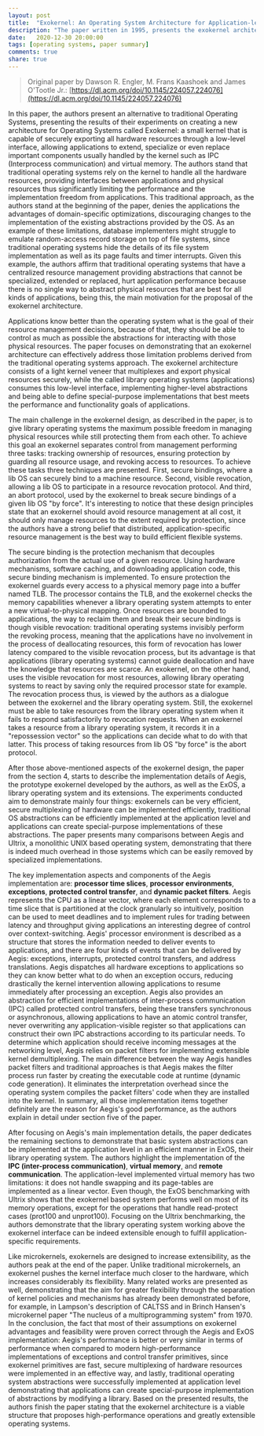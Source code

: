 ```yaml
---
layout: post
title:  "Exokernel: An Operating System Architecture for Application-level Resource Management"
description: "The paper written in 1995, presents the exokernel architecture an alternative OS architecture to address traditional kernel limitations."
date:   2020-12-30 20:00:00
tags: [operating systems, paper summary]
comments: true
share: true
---
```


> Original paper by Dawson R. Engler, M. Frans Kaashoek and James O'Tootle Jr.: [https://dl.acm.org/doi/10.1145/224057.224076](https://dl.acm.org/doi/10.1145/224057.224076)

In this paper, the authors present an alternative to traditional Operating Systems, presenting the results of their experiments on creating a new architecture for Operating Systems called Exokernel: a small kernel that is capable of securely exporting all hardware resources through a low-level interface, allowing applications to extend, specialize or even replace important components usually handled by the kernel such as IPC (Interprocess communication) and virtual memory. The authors stand that traditional operating systems rely on the kernel to handle all the hardware resources, providing interfaces between applications and physical resources thus significantly limiting the performance and the implementation freedom from applications. This traditional approach, as the authors stand at the beginning of the paper, denies the applications the advantages of domain-specific optimizations, discouraging changes to the implementation of the existing abstractions provided by the OS. As an example of these limitations, database implementers might struggle to emulate random-access record storage on top of file systems, since traditional operating systems hide the details of its file system implementation as well as its page faults and timer interrupts. Given this example, the authors affirm that traditional operating systems that have a centralized resource management providing abstractions that cannot be specialized, extended or replaced, hurt application performance because there is no single way to abstract physical resources that are best for all kinds of applications, being this, the main motivation for the proposal of the exokernel architecture.

Applications know better than the operating system what is the goal of their resource management decisions, because of that, they should be able to control as much as possible the abstractions for interacting with those physical resources. The paper focuses on demonstrating that an exokernel architecture can effectively address those limitation problems derived from the traditional operating systems approach. The exokernel architecture consists of a light kernel veneer that multiplexes and export physical resources securely, while the called library operating systems (applications) consumes this low-level interface, implementing higher-level abstractions and being able to define special-purpose implementations that best meets the performance and functionality goals of applications.

The main challenge in the exokernel design, as described in the paper, is to give library operating systems the maximum possible freedom in managing physical resources while still protecting them from each other. To achieve this goal an exokernel separates control from management performing three tasks: tracking ownership of resources, ensuring protection by guarding all resource usage, and revoking access to resources. To achieve these tasks three techniques are presented. First, secure bindings, where a lib OS can securely bind to a machine resource. Second, visible revocation, allowing a lib OS to participate in a resource revocation protocol. And third, an abort protocol, used by the exokernel to break secure bindings of a given lib OS "by force". It's interesting to notice that these design principles state that an exokernel should avoid resource management at all cost, it should only manage resources to the extent required by protection, since the authors have a strong belief that distributed, application-specific resource management is the best way to build efficient flexible systems.

The secure binding is the protection mechanism that decouples authorization from the actual use of a given resource. Using hardware mechanisms, software caching, and downloading application code, this secure binding mechanism is implemented. To ensure protection the exokernel guards every access to a physical memory page into a buffer named TLB. The processor contains the TLB, and the exokernel checks the memory capabilities whenever a library operating system attempts to enter a new virtual-to-physical mapping. Once resources are bounded to applications, the way to reclaim them and break their secure bindings is though visible revocation: traditional operating systems invisibly perform the revoking process, meaning that the applications have no involvement in the process of deallocating resources, this form of revocation has lower latency compared to the visible revocation process, but its advantage is that applications (library operating systems) cannot guide deallocation and have the knowledge that resources are scarce. An exokernel, on the other hand, uses the visible revocation for most resources, allowing library operating systems to react by saving only the required processor state for example. The revocation process thus, is viewed by the authors as a dialogue between the exokernel and the library operating system. Still, the exokernel must be able to take resources from the library operating system when it fails to respond satisfactorily to revocation requests. When an exokernel takes a resource from a library operating system, it records it in a "repossession vector" so the applications can decide what to do with that latter. This process of taking resources from lib OS "by force" is the abort protocol.

After those above-mentioned aspects of the exokernel design, the paper from the section 4, starts to describe the implementation details of Aegis, the prototype exokernel developed by the authors, as well as the ExOS, a library operating system and its extensions. The experiments conducted aim to demonstrate mainly four things: exokernels can be very efficient, secure multiplexing of hardware can be implemented efficiently, traditional OS abstractions can be efficiently implemented at the application level and applications can create special-purpose implementations of these abstractions. The paper presents many comparisons between Aegis and Ultrix, a monolithic UNIX based operating system, demonstrating that there is indeed much overhead in those systems which can be easily removed by specialized implementations.

The key implementation aspects and components of the Aegis implementation are: **processor time slices**, **processor environments**, **exceptions**, **protected control transfer**, and **dynamic packet filters**. Aegis represents the CPU as a linear vector, where each element corresponds to a time slice that is partitioned at the clock granularly so intuitively, position can be used to meet deadlines and to implement rules for trading between latency and throughput giving applications an interesting degree of control over context-switching. Aegis' processor environment is described as a structure that stores the information needed to deliver events to applications, and there are four kinds of events that can be delivered by Aegis: exceptions, interrupts, protected control transfers, and address translations. Aegis dispatches all hardware exceptions to applications so they can know better what to do when an exception occurs, reducing drastically the kernel intervention allowing applications to resume immediately after processing an exception. Aegis also provides an abstraction for efficient implementations of inter-process communication (IPC) called protected control transfers, being these transfers synchronous or asynchronous, allowing applications to have an atomic control transfer, never overwriting any application-visible register so that applications can construct their own IPC abstractions according to its particular needs. To determine which application should receive incoming messages at the networking level, Aegis relies on packet filters for implementing extensible kernel demultiplexing. The main difference between the way Aegis handles packet filters and traditional approaches is that Aegis makes the filter process run faster by creating the executable code at runtime (dynamic code generation). It eliminates the interpretation overhead since the operating system compiles the packet filters' code when they are installed into the kernel. In summary, all those implementation items together definitely are the reason for Aegis's good performance, as the authors explain in detail under section five of the paper.

After focusing on Aegis's main implementation details, the paper dedicates the remaining sections to demonstrate that basic system abstractions can be implemented at the application level in an efficient manner in ExOS, their library operating system. The authors highlight the implementation of the **IPC (inter-process communication)**, **virtual memory**, and **remote communication**. The application-level implemented virtual memory has two limitations: it does not handle swapping and its page-tables are implemented as a linear vector. Even though, the ExOS benchmarking with Ultrix shows that the exokernel based system performs well on most of its memory operations, except for the operations that handle read-protect cases (prot100 and unprot100). Focusing on the Ultrix benchmarking, the authors demonstrate that the library operating system working above the exokernel interface can be indeed extensible enough to fulfill application-specific requirements.

Like microkernels, exokernels are designed to increase extensibility, as the authors peak at the end of the paper. Unlike traditional microkernels, an exokernel pushes the kernel interface much closer to the hardware, which increases considerably its flexibility. Many related works are presented as well, demonstrating that the aim for greater flexibility through the separation of kernel policies and mechanisms has already been demonstrated before, for example, in Lampson's description of CALTSS and in Brinch Hansen's microkernel paper "The nucleus of a multiprogramming system" from 1970. In the conclusion, the fact that most of their assumptions on exokernel advantages and feasibility were proven correct through the Aegis and ExOS implementation: Aegis's performance is better or very similar in terms of performance when compared to modern high-performance implementations of exceptions and control transfer primitives, since exokernel primitives are fast, secure multiplexing of hardware resources were implemented in an effective way, and lastly, traditional operating system abstractions were successfully implemented at application level demonstrating that applications can create special-purpose implementation of abstractions by modifying a library. Based on the presented results, the authors finish the paper stating that the exokernel architecture is a viable structure that proposes high-performance operations and greatly extensible operating systems.

